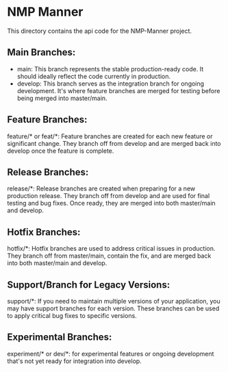 # NMP Manner
This directory contains the api code for the NMP-Manner project.

## Main Branches:

- main: This branch represents the stable production-ready code. It should ideally reflect the code currently in production.
- develop: This branch serves as the integration branch for ongoing development. It's where feature branches are merged for testing before being merged into master/main.
  
## Feature Branches:

feature/* or feat/*: Feature branches are created for each new feature or significant change. They branch off from develop and are merged back into develop once the feature is complete.

## Release Branches:

release/*: Release branches are created when preparing for a new production release. They branch off from develop and are used for final testing and bug fixes. Once ready, they are merged into both master/main and develop.

## Hotfix Branches:

hotfix/*: Hotfix branches are used to address critical issues in production. They branch off from master/main, contain the fix, and are merged back into both master/main and develop.
## Support/Branch for Legacy Versions:

support/*: If you need to maintain multiple versions of your application, you may have support branches for each version. These branches can be used to apply critical bug fixes to specific versions.

## Experimental Branches:

experiment/* or dev/*: for experimental features or ongoing development that's not yet ready for integration into develop.

